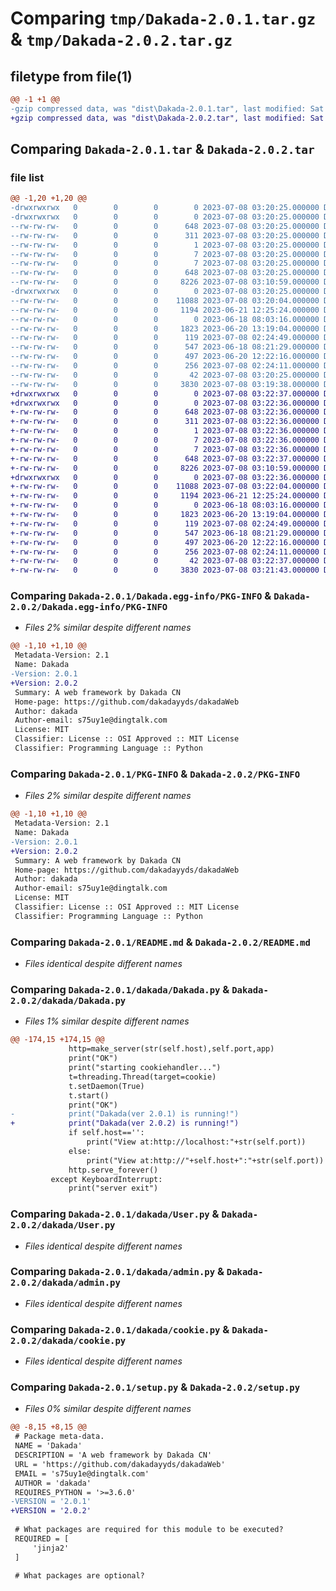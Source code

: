 # Comparing `tmp/Dakada-2.0.1.tar.gz` & `tmp/Dakada-2.0.2.tar.gz`

## filetype from file(1)

```diff
@@ -1 +1 @@
-gzip compressed data, was "dist\Dakada-2.0.1.tar", last modified: Sat Jul  8 03:20:25 2023, max compression
+gzip compressed data, was "dist\Dakada-2.0.2.tar", last modified: Sat Jul  8 03:22:37 2023, max compression
```

## Comparing `Dakada-2.0.1.tar` & `Dakada-2.0.2.tar`

### file list

```diff
@@ -1,20 +1,20 @@
-drwxrwxrwx   0        0        0        0 2023-07-08 03:20:25.000000 Dakada-2.0.1/
-drwxrwxrwx   0        0        0        0 2023-07-08 03:20:25.000000 Dakada-2.0.1/Dakada.egg-info/
--rw-rw-rw-   0        0        0      648 2023-07-08 03:20:25.000000 Dakada-2.0.1/Dakada.egg-info/PKG-INFO
--rw-rw-rw-   0        0        0      311 2023-07-08 03:20:25.000000 Dakada-2.0.1/Dakada.egg-info/SOURCES.txt
--rw-rw-rw-   0        0        0        1 2023-07-08 03:20:25.000000 Dakada-2.0.1/Dakada.egg-info/dependency_links.txt
--rw-rw-rw-   0        0        0        7 2023-07-08 03:20:25.000000 Dakada-2.0.1/Dakada.egg-info/requires.txt
--rw-rw-rw-   0        0        0        7 2023-07-08 03:20:25.000000 Dakada-2.0.1/Dakada.egg-info/top_level.txt
--rw-rw-rw-   0        0        0      648 2023-07-08 03:20:25.000000 Dakada-2.0.1/PKG-INFO
--rw-rw-rw-   0        0        0     8226 2023-07-08 03:10:59.000000 Dakada-2.0.1/README.md
-drwxrwxrwx   0        0        0        0 2023-07-08 03:20:25.000000 Dakada-2.0.1/dakada/
--rw-rw-rw-   0        0        0    11088 2023-07-08 03:20:04.000000 Dakada-2.0.1/dakada/Dakada.py
--rw-rw-rw-   0        0        0     1194 2023-06-21 12:25:24.000000 Dakada-2.0.1/dakada/User.py
--rw-rw-rw-   0        0        0        0 2023-06-18 08:03:16.000000 Dakada-2.0.1/dakada/__init__.py
--rw-rw-rw-   0        0        0     1823 2023-06-20 13:19:04.000000 Dakada-2.0.1/dakada/admin.py
--rw-rw-rw-   0        0        0      119 2023-07-08 02:24:49.000000 Dakada-2.0.1/dakada/blueprint.py
--rw-rw-rw-   0        0        0      547 2023-06-18 08:21:29.000000 Dakada-2.0.1/dakada/cookie.py
--rw-rw-rw-   0        0        0      497 2023-06-20 12:22:16.000000 Dakada-2.0.1/dakada/render.py
--rw-rw-rw-   0        0        0      256 2023-07-08 02:24:11.000000 Dakada-2.0.1/dakada/startproject.py
--rw-rw-rw-   0        0        0       42 2023-07-08 03:20:25.000000 Dakada-2.0.1/setup.cfg
--rw-rw-rw-   0        0        0     3830 2023-07-08 03:19:38.000000 Dakada-2.0.1/setup.py
+drwxrwxrwx   0        0        0        0 2023-07-08 03:22:37.000000 Dakada-2.0.2/
+drwxrwxrwx   0        0        0        0 2023-07-08 03:22:36.000000 Dakada-2.0.2/Dakada.egg-info/
+-rw-rw-rw-   0        0        0      648 2023-07-08 03:22:36.000000 Dakada-2.0.2/Dakada.egg-info/PKG-INFO
+-rw-rw-rw-   0        0        0      311 2023-07-08 03:22:36.000000 Dakada-2.0.2/Dakada.egg-info/SOURCES.txt
+-rw-rw-rw-   0        0        0        1 2023-07-08 03:22:36.000000 Dakada-2.0.2/Dakada.egg-info/dependency_links.txt
+-rw-rw-rw-   0        0        0        7 2023-07-08 03:22:36.000000 Dakada-2.0.2/Dakada.egg-info/requires.txt
+-rw-rw-rw-   0        0        0        7 2023-07-08 03:22:36.000000 Dakada-2.0.2/Dakada.egg-info/top_level.txt
+-rw-rw-rw-   0        0        0      648 2023-07-08 03:22:37.000000 Dakada-2.0.2/PKG-INFO
+-rw-rw-rw-   0        0        0     8226 2023-07-08 03:10:59.000000 Dakada-2.0.2/README.md
+drwxrwxrwx   0        0        0        0 2023-07-08 03:22:36.000000 Dakada-2.0.2/dakada/
+-rw-rw-rw-   0        0        0    11088 2023-07-08 03:22:04.000000 Dakada-2.0.2/dakada/Dakada.py
+-rw-rw-rw-   0        0        0     1194 2023-06-21 12:25:24.000000 Dakada-2.0.2/dakada/User.py
+-rw-rw-rw-   0        0        0        0 2023-06-18 08:03:16.000000 Dakada-2.0.2/dakada/__init__.py
+-rw-rw-rw-   0        0        0     1823 2023-06-20 13:19:04.000000 Dakada-2.0.2/dakada/admin.py
+-rw-rw-rw-   0        0        0      119 2023-07-08 02:24:49.000000 Dakada-2.0.2/dakada/blueprint.py
+-rw-rw-rw-   0        0        0      547 2023-06-18 08:21:29.000000 Dakada-2.0.2/dakada/cookie.py
+-rw-rw-rw-   0        0        0      497 2023-06-20 12:22:16.000000 Dakada-2.0.2/dakada/render.py
+-rw-rw-rw-   0        0        0      256 2023-07-08 02:24:11.000000 Dakada-2.0.2/dakada/startproject.py
+-rw-rw-rw-   0        0        0       42 2023-07-08 03:22:37.000000 Dakada-2.0.2/setup.cfg
+-rw-rw-rw-   0        0        0     3830 2023-07-08 03:21:43.000000 Dakada-2.0.2/setup.py
```

### Comparing `Dakada-2.0.1/Dakada.egg-info/PKG-INFO` & `Dakada-2.0.2/Dakada.egg-info/PKG-INFO`

 * *Files 2% similar despite different names*

```diff
@@ -1,10 +1,10 @@
 Metadata-Version: 2.1
 Name: Dakada
-Version: 2.0.1
+Version: 2.0.2
 Summary: A web framework by Dakada CN
 Home-page: https://github.com/dakadayyds/dakadaWeb
 Author: dakada
 Author-email: s75uy1e@dingtalk.com
 License: MIT
 Classifier: License :: OSI Approved :: MIT License
 Classifier: Programming Language :: Python
```

### Comparing `Dakada-2.0.1/PKG-INFO` & `Dakada-2.0.2/PKG-INFO`

 * *Files 2% similar despite different names*

```diff
@@ -1,10 +1,10 @@
 Metadata-Version: 2.1
 Name: Dakada
-Version: 2.0.1
+Version: 2.0.2
 Summary: A web framework by Dakada CN
 Home-page: https://github.com/dakadayyds/dakadaWeb
 Author: dakada
 Author-email: s75uy1e@dingtalk.com
 License: MIT
 Classifier: License :: OSI Approved :: MIT License
 Classifier: Programming Language :: Python
```

### Comparing `Dakada-2.0.1/README.md` & `Dakada-2.0.2/README.md`

 * *Files identical despite different names*

### Comparing `Dakada-2.0.1/dakada/Dakada.py` & `Dakada-2.0.2/dakada/Dakada.py`

 * *Files 1% similar despite different names*

```diff
@@ -174,15 +174,15 @@
             http=make_server(str(self.host),self.port,app)
             print("OK")
             print("starting cookiehandler...")
             t=threading.Thread(target=cookie)
             t.setDaemon(True)
             t.start()
             print("OK")
-            print("Dakada(ver 2.0.1) is running!")
+            print("Dakada(ver 2.0.2) is running!")
             if self.host=='':
                 print("View at:http://localhost:"+str(self.port))
             else:
                 print("View at:http://"+self.host+":"+str(self.port))
             http.serve_forever()
         except KeyboardInterrupt:
             print("server exit")
```

### Comparing `Dakada-2.0.1/dakada/User.py` & `Dakada-2.0.2/dakada/User.py`

 * *Files identical despite different names*

### Comparing `Dakada-2.0.1/dakada/admin.py` & `Dakada-2.0.2/dakada/admin.py`

 * *Files identical despite different names*

### Comparing `Dakada-2.0.1/dakada/cookie.py` & `Dakada-2.0.2/dakada/cookie.py`

 * *Files identical despite different names*

### Comparing `Dakada-2.0.1/setup.py` & `Dakada-2.0.2/setup.py`

 * *Files 0% similar despite different names*

```diff
@@ -8,15 +8,15 @@
 # Package meta-data.
 NAME = 'Dakada'
 DESCRIPTION = 'A web framework by Dakada CN'
 URL = 'https://github.com/dakadayyds/dakadaWeb'
 EMAIL = 's75uy1e@dingtalk.com'
 AUTHOR = 'dakada'
 REQUIRES_PYTHON = '>=3.6.0'
-VERSION = '2.0.1'
+VERSION = '2.0.2'
 
 # What packages are required for this module to be executed?
 REQUIRED = [
     'jinja2'
 ]
 
 # What packages are optional?
```


